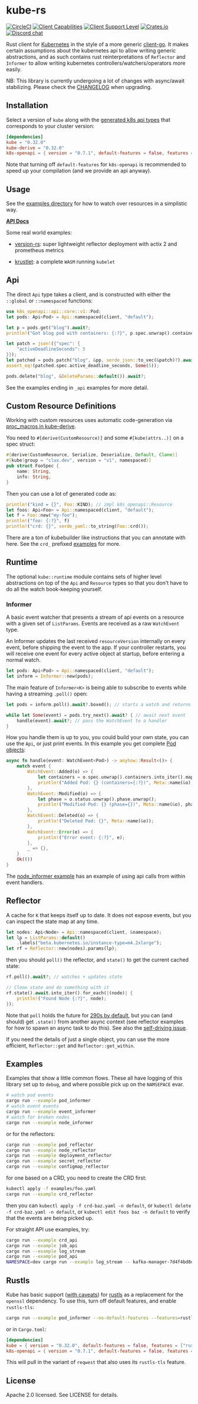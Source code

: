 # kube-rs
[![CircleCI](https://circleci.com/gh/clux/kube-rs.svg?style=shield)](https://circleci.com/gh/clux/kube-rs)
[![Client Capabilities](https://img.shields.io/badge/Kubernetes%20client-Silver-blue.svg?style=plastic&colorB=C0C0C0&colorA=306CE8)](http://bit.ly/kubernetes-client-capabilities-badge)
[![Client Support Level](https://img.shields.io/badge/kubernetes%20client-alpha-green.svg?style=plastic&colorA=306CE8)](http://bit.ly/kubernetes-client-support-badge)
[![Crates.io](https://img.shields.io/crates/v/kube.svg)](https://crates.io/crates/kube)
[![Discord chat](https://img.shields.io/discord/500028886025895936.svg?logo=discord&style=plastic)](https://discord.gg/tokio)

Rust client for [Kubernetes](http://kubernetes.io) in the style of a more generic [client-go](https://github.com/kubernetes/client-go). It makes certain assumptions about the kubernetes api to allow writing generic abstractions, and as such contains rust reinterpretations of `Reflector` and `Informer` to allow writing kubernetes controllers/watchers/operators more easily.

NB: This library is currently undergoing a lot of changes with async/await stabilizing. Please check the [CHANGELOG](./CHANGELOG.md) when upgrading.

## Installation
Select a version of `kube` along with the [generated k8s api types](https://github.com/Arnavion/k8s-openapi) that corresponds to your cluster version:

```toml
[dependencies]
kube = "0.32.0"
kube-derive = "0.32.0"
k8s-openapi = { version = "0.7.1", default-features = false, features = ["v1_15"] }
```

Note that turning off `default-features` for `k8s-openapi` is recommended to speed up your compilation (and we provide an api anyway).

## Usage
See the [examples directory](./kube/examples) for how to watch over resources in a simplistic way.

**[API Docs](https://docs.rs/kube/)**

Some real world examples:

- [version-rs](https://github.com/clux/version-rs): super lightweight reflector deployment with actix 2 and prometheus metrics

- [krustlet](https://github.com/deislabs/krustlet): a complete `WASM` running `kubelet`

## Api
The direct `Api` type takes a client, and is constructed with either the `::global` or `::namespaced` functions:

```rust
use k8s_openapi::api::core::v1::Pod;
let pods: Api<Pod> = Api::namespaced(client, "default");

let p = pods.get("blog").await?;
println!("Got blog pod with containers: {:?}", p.spec.unwrap().containers);

let patch = json!({"spec": {
    "activeDeadlineSeconds": 5
}});
let patched = pods.patch("blog", &pp, serde_json::to_vec(&patch)?).await?;
assert_eq!(patched.spec.active_deadline_seconds, Some(5));

pods.delete("blog", &DeleteParams::default()).await?;
```

See the examples ending in `_api` examples for more detail.

## Custom Resource Definitions
Working with custom resources uses automatic code-generation via [proc_macros in kube-derive](./kube-derive).

You need to `#[derive(CustomResource)]` and some `#[kube(attrs..)]` on a spec struct:

```rust
#[derive(CustomResource, Serialize, Deserialize, Default, Clone)]
#[kube(group = "clux.dev", version = "v1", namespaced)]
pub struct FooSpec {
    name: String,
    info: String,
}
```

Then you can use a lot of generated code as:

```rust
println!("kind = {}", Foo::KIND); // impl k8s_openapi::Resource
let foos: Api<Foo> = Api::namespaced(client, "default");
let f = Foo::new("my-foo");
println!("foo: {:?}", f)
println!("crd: {}", serde_yaml::to_string(Foo::crd());
```

There are a ton of kubebuilder like instructions that you can annotate with here. See the `crd_` prefixed [examples](./kube/examples) for more.

## Runtime
The optional `kube::runtime` module contains sets of higher level abstractions on top of the `Api` and `Resource` types so that you don't have to do all the watch book-keeping yourself.

### Informer
A basic event watcher that presents a stream of api events on a resource with a given set of `ListParams`. Events are received as a raw `WatchEvent` type.

An Informer updates the last received `resourceVersion` internally on every event, before shipping the event to the app. If your controller restarts, you will receive one event for every active object at startup, before entering a normal watch.

```rust
let pods: Api<Pod> = Api::namespaced(client, "default");
let inform = Informer::new(pods);
```

The main feature of `Informer<K>` is being able to subscribe to events while having a streaming `.poll()` open:

```rust
let pods = inform.poll().await?.boxed(); // starts a watch and returns a stream

while let Some(event) = pods.try_next().await? { // await next event
    handle(event).await?; // pass the WatchEvent to a handler
}
```

How you handle them is up to you, you could build your own state, you can use the `Api`, or just print events. In this example you get complete [Pod objects](https://arnavion.github.io/k8s-openapi/v0.7.x/k8s_openapi/api/core/v1/struct.Pod.html):

```rust
async fn handle(event: WatchEvent<Pod>) -> anyhow::Result<()> {
    match event {
        WatchEvent::Added(o) => {
            let containers = o.spec.unwrap().containers.into_iter().map(|c| c.name).collect::<Vec<_>>();
            println!("Added Pod: {} (containers={:?})", Meta::name(&o), containers);
        },
        WatchEvent::Modified(o) => {
            let phase = o.status.unwrap().phase.unwrap();
            println!("Modified Pod: {} (phase={})", Meta::name(&o), phase);
        },
        WatchEvent::Deleted(o) => {
            println!("Deleted Pod: {}", Meta::name(&o));
        },
        WatchEvent::Error(e) => {
            println!("Error event: {:?}", e);
        },
        _ => {},
    }
    Ok(())
}
```

The [node_informer example](./kube/examples/node_informer.rs) has an example of using api calls from within event handlers.

## Reflector
A cache for `K` that keeps itself up to date. It does not expose events, but you can inspect the state map at any time.


```rust
let nodes: Api<Node> = Api::namespaced(client, &namespace);
let lp = ListParams::default()
    .labels("beta.kubernetes.io/instance-type=m4.2xlarge");
let rf = Reflector::new(nodes).params(lp);
```

then you should `poll()` the reflector, and `state()` to get the current cached state:

```rust
rf.poll().await?; // watches + updates state

// Clone state and do something with it
rf.state().await.into_iter().for_each(|(node)| {
    println!("Found Node {:?}", node);
});
```

Note that `poll` holds the future for [290s by default](https://github.com/kubernetes/kubernetes/issues/6513), but you can (and should) get `.state()` from another async context (see reflector examples for how to spawn an async task to do this). See also the [self-driving issue](https://github.com/clux/kube-rs/issues/151).

If you need the details of just a single object, you can use the more efficient, `Reflector::get` and `Reflector::get_within`.

## Examples
Examples that show a little common flows. These all have logging of this library set up to `debug`, and where possible pick up on the `NAMSEPACE` evar.

```sh
# watch pod events
cargo run --example pod_informer
# watch event events
cargo run --example event_informer
# watch for broken nodes
cargo run --example node_informer
```

or for the reflectors:

```sh
cargo run --example pod_reflector
cargo run --example node_reflector
cargo run --example deployment_reflector
cargo run --example secret_reflector
cargo run --example configmap_reflector
```

for one based on a CRD, you need to create the CRD first:

```sh
kubectl apply -f examples/foo.yaml
cargo run --example crd_reflector
```

then you can `kubectl apply -f crd-baz.yaml -n default`, or `kubectl delete -f crd-baz.yaml -n default`, or `kubectl edit foos baz -n default` to verify that the events are being picked up.

For straight API use examples, try:

```sh
cargo run --example crd_api
cargo run --example job_api
cargo run --example log_stream
cargo run --example pod_api
NAMESPACE=dev cargo run --example log_stream -- kafka-manager-7d4f4bd8dc-f6c44
```

## Rustls
Kube has basic support ([with caveats](https://github.com/clux/kube-rs/issues?q=is%3Aissue+is%3Aopen+rustls)) for [rustls](https://github.com/ctz/rustls) as a replacement for the `openssl` dependency. To use this, turn off default features, and enable `rustls-tls`:

```sh
cargo run --example pod_informer --no-default-features --features=rustls-tls
```

or in `Cargo.toml`:

```toml
[dependencies]
kube = { version = "0.32.0", default-features = false, features = ["rustls-tls"] }
k8s-openapi = { version = "0.7.1", default-features = false, features = ["v1_15"] }
```

This will pull in the variant of `reqwest` that also uses its `rustls-tls` feature.

## License
Apache 2.0 licensed. See LICENSE for details.

